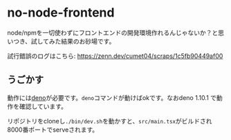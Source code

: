 # no-node-frontend
node/npmを一切使わずにフロントエンドの開発環境作れるんじゃないか？と思いつき、試してみた結果のお砂場です。

試行錯誤のログはこちら: https://zenn.dev/cumet04/scraps/1c5fb90449af00

## うごかす
動作には[deno](https://deno.land/)が必要です。`deno`コマンドが動けばokです。なおdeno 1.10.1 で動作を確認しています。

リポジトリをcloneし`./bin/dev.sh`を動かすと、`src/main.tsx`がビルドされ8000番ポートでserveされます。
